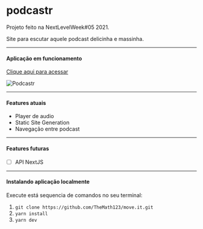 # podcastr
Projeto feito na NextLevelWeek#05 2021.

Site para escutar aquele podcast delicinha e massinha.

---

#### Aplicação em funcionamento
[Clique aqui para acessar](podcastr-iota.vercel.app)

![Podcastr](https://i.imgur.com/Leesf3D.png)

---

#### Features atuais
- Player de audio
- Static Site Generation
- Navegação entre podcast

---

#### Features futuras
- [ ] API NextJS

---

#### Instalando aplicação localmente
Execute está sequencia de comandos no seu terminal:
1. ```git clone https://github.com/TheMath123/move.it.git```
2. ```yarn install```
3. ```yarn dev```
